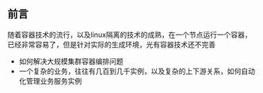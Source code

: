 ## 前言

随着容器技术的流行，以及linux隔离的技术的成熟，在一个节点运行一个容器，已经非常容易了，但是针对实际的生成环境，光有容器技术还不完善
* 如何解决大规模集群容器编排问题
* 一个复杂的业务，往往有几百到几千实例，以及复杂的上下游关系，如何自动化管理业务服务实例

